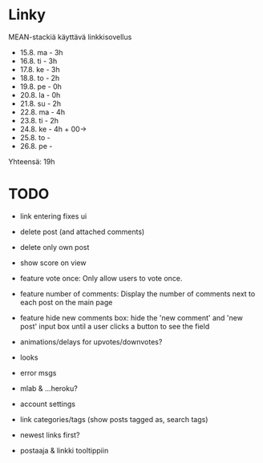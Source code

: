 # Linky

MEAN-stackiä käyttävä linkkisovellus

- 15.8. ma - 3h
- 16.8. ti - 3h
- 17.8. ke - 3h
- 18.8. to - 2h
- 19.8. pe - 0h
- 20.8. la - 0h
- 21.8. su - 2h
- 22.8. ma - 4h
- 23.8. ti - 2h
- 24.8. ke - 4h + 00->
- 25.8. to - 
- 26.8. pe - 

Yhteensä: 19h


# TODO

- link entering fixes ui
- delete post (and attached comments)
- delete only own post
- show score on view
- feature vote once: Only allow users to vote once.
- feature number of comments: Display the number of comments next to each post on the main page
- feature hide new comments box: hide the 'new comment' and 'new post' input box until a user clicks a button to see the field
- animations/delays for upvotes/downvotes?
- looks
- error msgs
- mlab & ...heroku?

- account settings
- link categories/tags (show posts tagged as, search tags)
- newest links first?
- postaaja & linkki tooltippiin